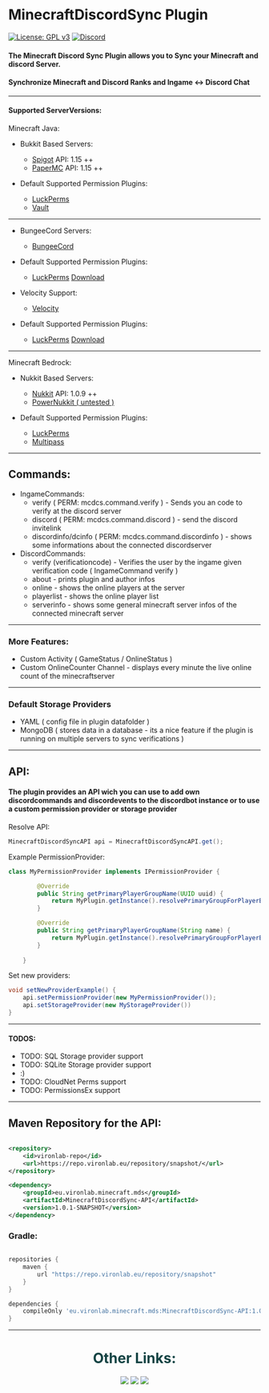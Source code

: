 # MinecraftDiscordSync Plugin

[![License: GPL v3](https://img.shields.io/badge/License-GPL%20v3-blue.svg)](LICENSE)
[![Discord](https://img.shields.io/discord/785956343407181824.svg)](https://discord.gg/wvcX92VyEH)

#### The Minecraft Discord Sync Plugin allows you to Sync your Minecraft and discord Server.

#### Synchronize Minecraft and Discord Ranks and Ingame <-> Discord Chat

--- 

#### Supported ServerVersions:

Minecraft Java:
- Bukkit Based Servers: 
  - [Spigot](https://getbukkit.org/download/spigot)  API: 1.15 ++
  - [PaperMC](https://papermc.io/downloads)  API: 1.15 ++
  
  
- Default Supported Permission Plugins:
  - [LuckPerms](https://www.spigotmc.org/resources/luckperms.28140/)
  - [Vault](https://www.spigotmc.org/resources/vault.34315/)
  
---  
  
- BungeeCord Servers:
  - [BungeeCord](https://ci.md-5.net/job/BungeeCord/) 
  
- Default Supported Permission Plugins:
  - [LuckPerms](https://www.spigotmc.org/resources/luckperms.28140/) [Download](https://ci.lucko.me/job/LuckPerms/1232/artifact/bungee/build/libs/LuckPerms-Bungee-5.2.67.jar)
  
  
- Velocity Support:
  - [Velocity](https://velocitypowered.com/) 
  
- Default Supported Permission Plugins:
  - [LuckPerms](https://www.spigotmc.org/resources/luckperms.28140/) [Download](https://ci.lucko.me/job/LuckPerms/1232/artifact/velocity/build/libs/LuckPerms-Velocity-5.2.67.jar)

---

Minecraft Bedrock:
- Nukkit Based Servers: 
  - [Nukkit](https://github.com/CloudburstMC/Nukkit)  API: 1.0.9 ++
  - [PowerNukkit ( untested )](https://github.com/PowerNukkit/PowerNukkit)


- Default Supported Permission Plugins:
  - [LuckPerms](https://cloudburstmc.org/resources/luckperms.51/)
  - [Multipass](https://cloudburstmc.org/resources/multipass.29/)


---

## Commands:

- IngameCommands:
  - verify ( PERM: mcdcs.command.verify ) - Sends you an code to verify at the discord server
  - discord ( PERM: mcdcs.command.discord ) - send the discord invitelink
  - discordinfo/dcinfo ( PERM: mcdcs.command.discordinfo ) - shows some informations about the connected discordserver
- DiscordCommands:
  - verify (verificationcode) - Verifies the user by the ingame given verification code ( IngameCommand verify )
  - about - prints plugin and author infos
  - online - shows the online players at the server
  - playerlist - shows the online player list
  - serverinfo - shows some general minecraft server infos of the connected minecraft server
  
  
---

### More Features:
- Custom Activity ( GameStatus / OnlineStatus )
- Custom OnlineCounter Channel - displays every minute the live online count of the minecraftserver

---

### Default Storage Providers
- YAML ( config file in plugin datafolder )
- MongoDB ( stores data in a database - its a nice feature if the plugin is running on multiple servers to sync verifications )

---

## API:
#### The plugin provides an API wich you can use to add own discordcommands and discordevents to the discordbot instance or to use a custom permission provider or storage provider

Resolve API:
```java
MinecraftDiscordSyncAPI api = MinecraftDiscordSyncAPI.get();
```

Example PermissionProvider:

```java
class MyPermissionProvider implements IPermissionProvider {

		@Override
		public String getPrimaryPlayerGroupName(UUID uuid) {
			return MyPlugin.getInstance().resolvePrimaryGroupForPlayerByUUID(uuid);
		}

		@Override
		public String getPrimaryPlayerGroupName(String name) {
			return MyPlugin.getInstance().resolvePrimaryGroupForPlayerByName(name);;
		}
		
	}
```

Set new providers:

```java
void setNewProviderExample() {
	api.setPermissionProvider(new MyPermissionProvider());
	api.setStorageProvider(new MyStorageProvider())
}
```
---

#### TODOS:
- TODO: SQL Storage provider support
- TODO: SQLite Storage provider support
- :)
- TODO: CloudNet Perms support
- TODO: PermissionsEx support

---

## Maven Repository for the API:

```xml

<repository>
    <id>vironlab-repo</id>
	<url>https://repo.vironlab.eu/repository/snapshot/</url>
</repository>

<dependency>
	<groupId>eu.vironlab.minecraft.mds</groupId>
	<artifactId>MinecraftDiscordSync-API</artifactId>
	<version>1.0.1-SNAPSHOT</version>
</dependency>

```

### Gradle:

```groovy

repositories {
    maven {
        url "https://repo.vironlab.eu/repository/snapshot"
    } 
}

dependencies {
    compileOnly 'eu.vironlab.minecraft.mds:MinecraftDiscordSync-API:1.0.1-SNAPSHOT'
}


```

---

<div align="center">
    <h1 style="color:#154444">Other Links:</h1>
    <a style="color:#00ff00" target="_blank" href="https://github.com/VironLab"><img src="https://img.shields.io/github/followers/VironLab?label=GitHub%20Followers&logo=GitHub&logoColor=%23ffffff&style=flat-square"></img></a>
    <a style="color:#00ff00" target="_blank" href="https://discord.gg/wvcX92VyEH"><img src="https://img.shields.io/discord/785956343407181824?label=vironlab.eu%20Discord&logo=Discord&logoColor=%23ffffff&style=flat-square"></img></a>
    <a style="color:#00ff00" target="_blank" href="https://www.paypal.com/paypalme/depascaldc"><img src="https://img.shields.io/static/v1?label=Donate%20Via%20Paypal&message=paypal&style=flat-square&logo=paypal&color=lightgrey"></img></a>
</div>

